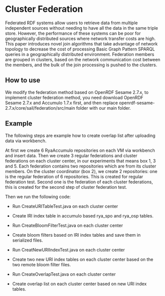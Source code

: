 Cluster Federation
=================
Federated RDF systems allow users to retrieve data from multiple independent sources without needing to have all the data in the same triple store. However, the performance of these systems can be poor for geographically distributed sources where network transfer costs are high. This paper introduces novel join algorithms that take advantage of network topology to decrease the cost of processing Basic Graph Pattern SPARQL queries in a geographically distributed environment. Federation members are grouped in clusters, based on the network communication cost between the members, and the bulk of the join processing is pushed to the clusters. 

How to use
----------
We modify the federation method based on OpenRDF Sesame 2.7.x, to implement cluster federation method, you need download OpenRDF Sesame 2.7.x and Accumulo 1.7.x first, and then replace openrdf-sesame-2.7.x/core/sail/federation/src/main folder with our main folder.

Example
-------

The following steps are example how to create overlap list after uploading data via workbench.

At first we create 6 RyaAccumulo repositories on each VM via workbench and insert data. Then we create 3 regular federations and cluster federations on each cluster center, in our experiments that means box 1, 3 and 5. Each federation contains two repositories which are from its cluster members. On the cluster coordinator (box 2), we create 2 repositories: one is the regular federation of 6 repositories. This is created for regular federation test. Second one is the federation of each cluster federations, this is created for the second step of cluster federation test.

Then we run the following code:

* Run CreateURITableTest.java on each cluster center
* Create IRI index table in accumulo based rya_spo and rya_osp tables.

* Run CreateBloomFilterTest.java on each cluster center
* Create bloom filters based on IRI index tables and save them in serialized files.

* Run CreatNewURIIndexTest.java on each cluster center
* Create two new URI index tables on each cluster center based on the two remote bloom filter files.

* Run CreateOverlapTest.java on each cluster center
* Create overlap list on each cluster center based on new URI index tables.

